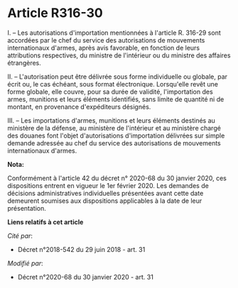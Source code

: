 # Article R316-30

I. – Les autorisations d'importation mentionnées à l'article R. 316-29 sont accordées par le chef du service des
autorisations de mouvements internationaux d'armes, après avis favorable, en fonction de leurs attributions respectives, du
ministre de l'intérieur ou du ministre des affaires étrangères.

II. – L'autorisation peut être délivrée sous forme individuelle ou globale, par écrit ou, le cas échéant, sous format
électronique. Lorsqu'elle revêt une forme globale, elle couvre, pour sa durée de validité, l'importation des armes, munitions
et leurs éléments identifiés, sans limite de quantité ni de montant, en provenance d'expéditeurs désignés.

III. – Les importations d'armes, munitions et leurs éléments destinés au ministère de la défense, au ministère de l'intérieur
et au ministère chargé des douanes font l'objet d'autorisations d'importation délivrées sur simple demande adressée au chef
du service des autorisations de mouvements internationaux d'armes.

**Nota:**

Conformément à l'article 42 du décret n° 2020-68 du 30 janvier 2020, ces dispositions entrent en vigueur le 1er février 2020.
Les demandes de décisions administratives individuelles présentées avant cette date demeurent soumises aux dispositions
applicables à la date de leur présentation.

**Liens relatifs à cet article**

_Cité par_:

  - Décret n°2018-542 du 29 juin 2018 - art. 31

_Modifié par_:

  - Décret n°2020-68 du 30 janvier 2020 - art. 31
